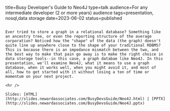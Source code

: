 title=Busy Developer's Guide   to Neo4J
type=talk
audience=For any intermediate developer (2 or more years) audience
tags=presentation, nosql,data storage
date=2023-06-02
status=published
~~~~~~

Ever tried to store a graph in a relational database? Something like an ancestry tree, or even the reporting structure of the average corporation? Noticed how the "shape" of the data (the graph) doesn't quite line up anywhere close to the shape of your traditional RDBMS? This is because there is an impedance mismatch between the two, and the best way to make that pain go away is to make the right choice in data storage tools--in this case, a graph databae like Neo4J. In this presentation, we'll examine Neo4J, what it means to use a graph database, when it works well, when you might avoid it, and most of all, how to get started with it without losing a ton of time or momentum on your next project.
    
<hr />

Slides: [HTML](http://slides.newardassociates.com/BusyDevsGuide/Neo4J.html) | [PPTX](http://slides.newardassociates.com/BusyDevsGuide/Neo4J.pptx)
